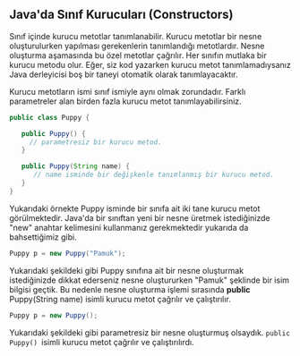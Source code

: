 ## Java&#39;da Sınıf Kurucuları (Constructors)

Sınıf içinde kurucu metotlar tanımlanabilir. Kurucu metotlar bir nesne oluşturulurken yapılması gerekenlerin tanımlandığı metotlardır. Nesne oluşturma aşamasında bu özel metotlar çağrılır. Her sınıfın mutlaka bir kurucu metodu olur. Eğer, siz kod yazarken kurucu metot tanımlamadıysanız Java derleyicisi boş bir taneyi otomatik olarak tanımlayacaktır.

Kurucu metotların ismi sınıf ismiyle aynı olmak zorundadır. Farklı parametreler alan birden fazla kurucu metot tanımlayabilirsiniz.

`````java
public class Puppy {

   public Puppy() {
     // parametresiz bir kurucu metod.
   }

   public Puppy(String name) {
      // name isminde bir değişkenle tanımlanmış bir kurucu metod. 
   }
}
`````

Yukarıdaki örnekte Puppy isminde bir sınıfa ait iki tane kurucu metot görülmektedir. Java&#39;da bir sınıftan yeni bir nesne üretmek istediğinizde &quot;new&quot; anahtar kelimesini kullanmanız gerekmektedir yukarıda da bahsettiğimiz gibi.

````java
Puppy p = new Puppy("Pamuk");
````

Yukarıdaki şekildeki gibi Puppy sınıfına ait bir nesne oluşturmak istediğinizde dikkat ederseniz nesne oluştururken &quot;Pamuk&quot; şeklinde bir isim bilgisi geçtik. Bu nedenle nesne oluşturma işlemi sırasında **public** Puppy(String name) isimli kurucu metot çağrılır ve çalıştırılır.

````java
Puppy p = new Puppy();
````

Yukarıdaki şekildeki gibi parametresiz bir nesne oluşturmuş olsaydık. ``public Puppy() ``isimli kurucu metot çağrılır ve çalıştırılırdı.

